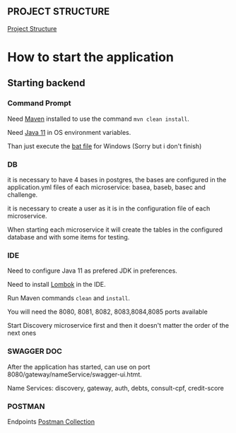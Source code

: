 ## PROJECT STRUCTURE

[Project Structure](https://github.com/elisonric/Desafio/blob/main/project%20structure.png)

# How to start the application

## Starting backend

### Command Prompt

Need [Maven](https://maven.apache.org/install.html) installed to use the command `mvn clean install`.

Need [Java 11](https://jdk.java.net/archive/) in OS environment variables.

Than just execute the [bat file](desafio-backend/start-back.bat) for Windows (Sorry but i don't finish)

### DB

it is necessary to have 4 bases in postgres, the bases are configured in the application.yml files of each microservice: basea, baseb, basec and challenge.

it is necessary to create a user as it is in the configuration file of each microservice.

When starting each microservice it will create the tables in the configured database and with some items for testing.

### IDE

Need to configure Java 11 as prefered JDK in preferences.

Need to install [Lombok](https://projectlombok.org/) in the IDE.

Run Maven commands `clean` and `install`.

You will need the 8080, 8081, 8082, 8083,8084,8085 ports available

Start Discovery microservice first and then it doesn't matter the order of the next ones

### SWAGGER DOC

After the application has started, can use on port 8080/gateway/nameService/swagger-ui.htmt.

Name Services: discovery, gateway, auth, debts, consult-cpf, credit-score

### POSTMAN

Endpoints [Postman Collection](Desafio.postman_collection.json)
